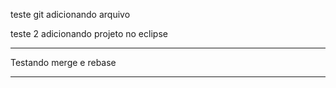 teste git adicionando arquivo

teste 2 adicionando projeto no eclipse


***************************************
Testando merge e rebase
***************************************